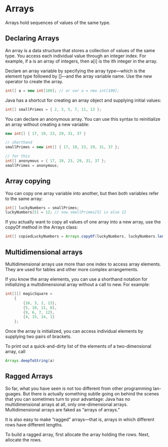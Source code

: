 # Arrays

Arrays hold sequences of values of the same type.

## Declaring Arrays

An array is a data structure that stores a collection of values of the same type.
You access each individual value through an integer index. For example, if a
is an array of integers, then a[i] is the ith integer in the array.

Declare an array variable by specifying the array type—which is the element
type followed by []—and the array variable name. Use the new operator to create the array.

```java
int[] a = new int[100]; // or var a = new int[100];
```

Java has a shortcut for creating an array object and supplying initial values:

```java
int[] smallPrimes = { 2, 3, 5, 7, 11, 13 };
```

You can declare an anonymous array. You can use this syntax to reinitialize an array without creating a new
variable:

```java
new int[] { 17, 19, 23, 29, 31, 37 }

// shorthand
smallPrimes = new int[] { 17, 19, 23, 29, 31, 37 };

// for this
int[] anonymous = { 17, 19, 23, 29, 31, 37 };
smallPrimes = anonymous;
```

## Array copying

You can copy one array variable into another, but then both variables refer to
the same array:

```java
int[] luckyNumbers = smallPrimes;
luckyNumbers[5] = 12; // now smallPrimes[5] is also 12
```

If you actually want to copy all values of one
array into a new array, use the copyOf method in the Arrays class:

```java
int[] copiedLuckyNumbers = Arrays.copyOf(luckyNumbers, luckyNumbers.length);
```

## Multidimensional arrays

Multidimensional arrays use more than one index to access array elements.
They are used for tables and other more complex arrangements.

If you know the array elements, you can use a shorthand
notation for initializing a multidimensional array without a call to new. For
example:

```java
int[][] magicSquare = 
    {
        {16, 3, 2, 13},
        {5, 10, 11, 8},
        {9, 6, 7, 12},
        {4, 15, 14, 1}
    };
```

Once the array is initialized, you can access individual elements by supplying
two pairs of brackets.

To print out a quick-and-dirty list of the elements of a two-dimensional
array, call

```java
Arrays.deepToString(a)
```

## Ragged Arrays

So far, what you have seen is not too different from other programming lan-
guages. But there is actually something subtle going on behind the scenes
that you can sometimes turn to your advantage: Java has no multidimensional
arrays at all, only one-dimensional arrays. Multidimensional arrays are faked
as “arrays of arrays.”

It is also easy to make “ragged” arrays—that is, arrays in which different rows
have different lengths.

To build a ragged array, first allocate the array holding the rows. Next, allocate the rows.